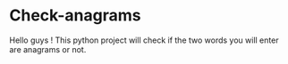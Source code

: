 # Check-anagrams
Hello guys ! This python project will check if the two words you will enter are anagrams or not.
